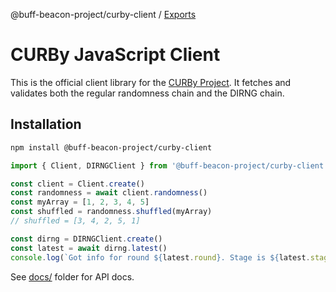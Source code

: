 @buff-beacon-project/curby-client / [Exports](modules.md)

# CURBy JavaScript Client

This is the official client library for the [CURBy Project](https://random.colorado.edu). It fetches and validates both the regular randomness chain and the DIRNG chain.

## Installation

```sh
npm install @buff-beacon-project/curby-client
```

```js
import { Client, DIRNGClient } from '@buff-beacon-project/curby-client'

const client = Client.create()
const randomness = await client.randomness()
const myArray = [1, 2, 3, 4, 5]
const shuffled = randomness.shuffled(myArray)
// shuffled = [3, 4, 2, 5, 1]

const dirng = DIRNGClient.create()
const latest = await dirng.latest()
console.log(`Got info for round ${latest.round}. Stage is ${latest.stage}`)
```

See [docs/](./docs) folder for API docs.
